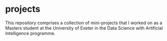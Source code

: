 # projects
This repository comprises a collection of mini-projects that I worked on as a Masters student at the University of Exeter in the Data Science with Artificial Intelligence programme.
